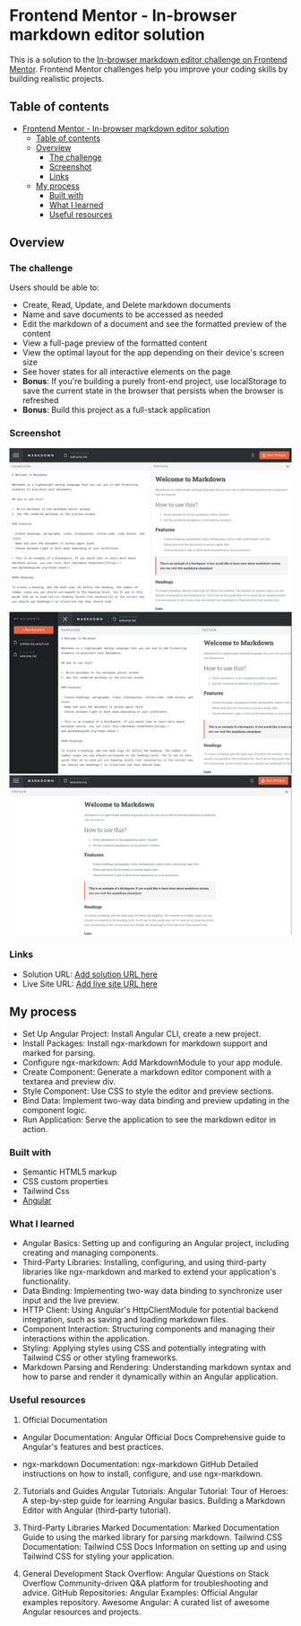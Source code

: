 # Frontend Mentor - In-browser markdown editor solution

This is a solution to the [In-browser markdown editor challenge on Frontend Mentor](https://www.frontendmentor.io/challenges/inbrowser-markdown-editor-r16TrrQX9). Frontend Mentor challenges help you improve your coding skills by building realistic projects.

## Table of contents

- [Frontend Mentor - In-browser markdown editor solution](#frontend-mentor---in-browser-markdown-editor-solution)
  - [Table of contents](#table-of-contents)
  - [Overview](#overview)
    - [The challenge](#the-challenge)
    - [Screenshot](#screenshot)
    - [Links](#links)
  - [My process](#my-process)
    - [Built with](#built-with)
    - [What I learned](#what-i-learned)
    - [Useful resources](#useful-resources)



## Overview

### The challenge

Users should be able to:

- Create, Read, Update, and Delete markdown documents
- Name and save documents to be accessed as needed
- Edit the markdown of a document and see the formatted preview of the content
- View a full-page preview of the formatted content
- View the optimal layout for the app depending on their device's screen size
- See hover states for all interactive elements on the page
- **Bonus**: If you're building a purely front-end project, use localStorage to save the current state in the browser that persists when the browser is refreshed
- **Bonus**: Build this project as a full-stack application

### Screenshot

![](./src/assets/Screenshot-1.png)
![](./src/assets/Screenshot-2.png)
![](./src/assets/Screenshot-3.png)



### Links

- Solution URL: [Add solution URL here](https://github.com/kasuSamuel/Amaliitech-NSP-Project-In-Browser-Markdown-Editor)
- Live Site URL: [Add live site URL here](https://amaliitech-nsp-project-in-browser-markdown-editor.vercel.app/)

## My process

- Set Up Angular Project: Install Angular CLI, create a new project.
- Install Packages: Install ngx-markdown for markdown support and marked for parsing.
- Configure ngx-markdown: Add MarkdownModule to your app module.
- Create Component: Generate a markdown editor component with a textarea and preview div.
- Style Component: Use CSS to style the editor and preview sections.
- Bind Data: Implement two-way data binding and preview updating in the component logic.
- Run Application: Serve the application to see the markdown editor in action.

### Built with

- Semantic HTML5 markup
- CSS custom properties
- Tailwind Css
- [Angular](https://angular.org/)



### What I learned

- Angular Basics: Setting up and configuring an Angular project, including creating and managing components.
- Third-Party Libraries: Installing, configuring, and using third-party libraries like ngx-markdown and marked to extend your       application's functionality.
- Data Binding: Implementing two-way data binding to synchronize user input and the live preview.
- HTTP Client: Using Angular's HttpClientModule for potential backend integration, such as saving and loading markdown files.
- Component Interaction: Structuring components and managing their interactions within the application.
- Styling: Applying styles using CSS and potentially integrating with Tailwind CSS or other styling frameworks.
- Markdown Parsing and Rendering: Understanding markdown syntax and how to parse and render it dynamically within an Angular      application.


### Useful resources

1. Official Documentation
   
 - Angular Documentation: Angular Official Docs
   Comprehensive guide to Angular's features and best practices.

  - ngx-markdown Documentation: ngx-markdown GitHub
    Detailed instructions on how to install, configure, and use ngx-markdown.

2. Tutorials and Guides
Angular Tutorials:
Angular Tutorial: Tour of Heroes: A step-by-step guide for learning Angular basics.
Building a Markdown Editor with Angular (third-party tutorial).

3. Third-Party Libraries
Marked Documentation: Marked Documentation
Guide to using the marked library for parsing markdown.
Tailwind CSS Documentation: Tailwind CSS Docs
Information on setting up and using Tailwind CSS for styling your application.

4. General Development
Stack Overflow: Angular Questions on Stack Overflow
Community-driven Q&A platform for troubleshooting and advice.
GitHub Repositories:
Angular Examples: Official Angular examples repository.
Awesome Angular: A curated list of awesome Angular resources and projects.